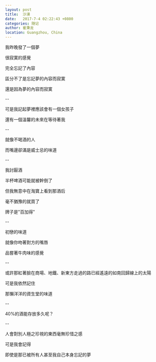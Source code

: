 ```yaml
---
layout: post
title:  沙漠
date:   2017-7-4 02:22:43 +0800
categories: 随记
author: 崔秉龙
location: Guangzhou, China
---
```






我昨晚發了一個夢

很寂寞的感覺

完全忘記了內容

區分不了是忘記夢的內容而寂寞

還是因為夢的內容而寂寞

--

可是我記起夢裡應該會有一個女孩子

還有一個溫馨的未來在等待著我

--

就像不喝酒的人

而嘴邊卻滿是威士忌的味道

--

我討厭酒

半杯啤酒可能就被幹倒了

但我無意中在淘寶上看到那酒后

毫不猶豫的就買了

牌子是"百加得"

--

初戀的味道

就像你吻著對方的嘴唇

品嘗著牛肉味的感覺

--

或許那紅著臉在商場、地鐵、新東方走過的路已經遙遠的如南回歸線上的太陽

可是我依然記住

那懶洋洋的資生堂的味道

--

40%的酒能存放多久呢？

--

人會對別人極之珍視的東西毫無珍惜之感

可是我會記得

即使是那已被所有人甚至我自己本身忘記的夢